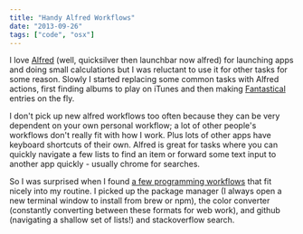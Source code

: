 ```yaml
---
title: "Handy Alfred Workflows"
date: "2013-09-26"
tags: ["code", "osx"]
---
```

I love [Alfred](http://www.alfredapp.com/) (well, quicksilver then launchbar now alfred) for launching apps and doing small calculations but I was reluctant to use it for other tasks for some reason. Slowly I started replacing some common tasks with Alfred actions, first finding albums to play on iTunes and then making [Fantastical](http://flexibits.com/fantastical) entries on the fly.

I don't pick up new alfred workflows too often because they can be very dependent on your own personal workflow; a lot of other people's workflows don't really fit with how I work. Plus lots of other apps have keyboard shortcuts of their own. Alfred is great for tasks where you can quickly navigate a few lists to find an item or forward some text input to another app quickly - usually chrome for searches.

So I was surprised when I found [a few programming workflows](https://github.com/zenorocha/alfred-workflows) that  fit nicely into my routine. I picked up the package manager (I always open a new terminal window to install from brew or npm), the color converter (constantly converting between these formats for web work), and github (navigating a shallow set of lists!) and stackoverflow search.
